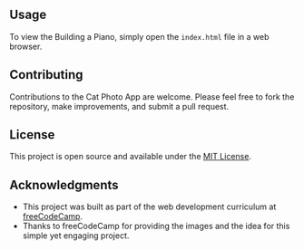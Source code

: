 
## Usage

To view the Building a Piano, simply open the `index.html` file in a web browser.

## Contributing

Contributions to the Cat Photo App are welcome. Please feel free to fork the repository, make improvements, and submit a pull request.

## License

This project is open source and available under the [MIT License](LICENSE.md).

## Acknowledgments

- This project was built as part of the web development curriculum at [freeCodeCamp](https://www.freecodecamp.org).
- Thanks to freeCodeCamp for providing the images and the idea for this simple yet engaging project.

